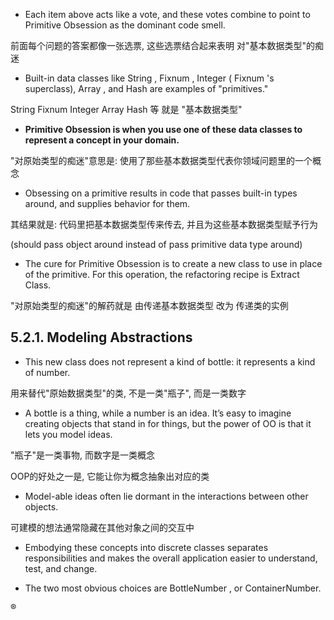 + Each item above acts like a vote, and these votes combine to point to Primitive Obsession as the dominant code smell.

前面每个问题的答案都像一张选票, 这些选票结合起来表明 对"基本数据类型"的痴迷

+ Built-in data classes like String , Fixnum , Integer ( Fixnum 's superclass), Array , and Hash are examples of "primitives."

String Fixnum Integer Array Hash 等 就是 "基本数据类型"

+ **Primitive Obsession is when you use one of these data classes to represent a concept in your domain.**

"对原始类型的痴迷"意思是: 使用了那些基本数据类型代表你领域问题里的一个概念

+ Obsessing on a primitive results in code that passes built-in types around, and supplies behavior for them.

其结果就是: 代码里把基本数据类型传来传去, 并且为这些基本数据类型赋予行为

(should pass object around instead of pass primitive data type around)

+ The cure for Primitive Obsession is to create a new class to use in place of the primitive. For this operation, the refactoring recipe is Extract Class.

"对原始类型的痴迷"的解药就是 由传递基本数据类型 改为 传递类的实例

## 5.2.1. Modeling Abstractions

+ This new class does not represent a kind of bottle: it represents a kind of number.

用来替代"原始数据类型"的类, 不是一类"瓶子", 而是一类数字

+ A bottle is a thing, while a number is an idea. It’s easy to imagine creating objects that stand in for things, but the power of OO is that it lets you model ideas.

"瓶子"是一类事物, 而数字是一类概念

OOP的好处之一是, 它能让你为概念抽象出对应的类

+ Model-able ideas often lie dormant in the interactions between other objects.

可建模的想法通常隐藏在其他对象之间的交互中

+ Embodying these concepts into discrete classes separates responsibilities and makes the overall application easier to understand, test, and change.

+ The two most obvious choices are BottleNumber , or ContainerNumber.






























®
